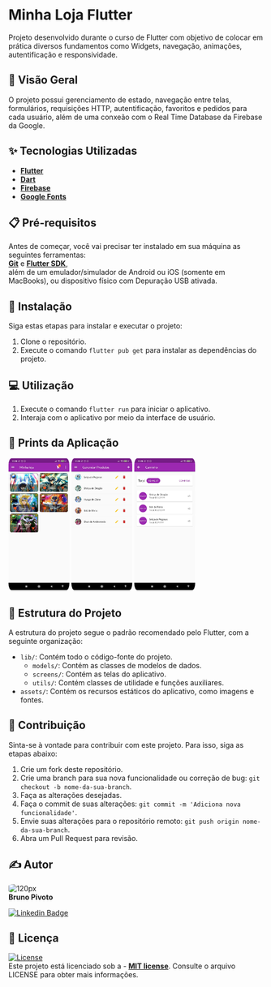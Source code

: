 # Minha Loja Flutter

Projeto desenvolvido durante o curso de Flutter com objetivo de colocar em prática diversos fundamentos como Widgets, navegação, animações, autentificação e responsividade.

## 🚀 Visão Geral

O projeto possui gerenciamento de estado, navegação entre telas, formulários, requisições HTTP, autentificação, favoritos e pedidos para cada usuário, além de uma conxeão com o Real Time Database da Firebase da Google.

## ✨ Tecnologias Utilizadas

- **[Flutter](https://flutter.dev/)**
- **[Dart](https://dart.dev/)**
- **[Firebase](https://firebase.google.com/?hl=pt)**
- **[Google Fonts](https://fonts.google.com/)**

## 📋 Pré-requisitos

Antes de começar, você vai precisar ter instalado em sua máquina as seguintes ferramentas: <br>
**[Git](https://git-scm.com)** e **[Flutter SDK](https://docs.flutter.dev/get-started/install/windows)**,<br> além de um emulador/simulador de Android ou iOS (somente em MacBooks), ou dispositivo físico com Depuração USB ativada.<br> 

## 🔧 Instalação

Siga estas etapas para instalar e executar o projeto:

1. Clone o repositório.
2. Execute o comando `flutter pub get` para instalar as dependências do projeto.

## 💻 Utilização

1. Execute o comando `flutter run` para iniciar o aplicativo.
2. Interaja com o aplicativo por meio da interface de usuário.

## 📂 Prints da Aplicação

<img style="border-radius: 5%;" src="https://github.com/BrunoPivoto/shop-flutter-with-animation/blob/2c227fa1290060ae60032fe591da718f9c8b6882/assets/images/tela_1.jpeg" width="120px;" alt="120px"/>           <img style="border-radius: 5%;" src="https://github.com/BrunoPivoto/shop-flutter-with-animation/blob/2c227fa1290060ae60032fe591da718f9c8b6882/assets/images/tela_2.jpeg" width="120px;" alt="120px"/>           <img style="border-radius: 5%;" src="https://github.com/BrunoPivoto/shop-flutter-with-animation/blob/2c227fa1290060ae60032fe591da718f9c8b6882/assets/images/tela_3.jpeg" width="120px;" alt="120px"/><br>

## 📂 Estrutura do Projeto

A estrutura do projeto segue o padrão recomendado pelo Flutter, com a seguinte organização:

- `lib/`: Contém todo o código-fonte do projeto.
  - `models/`: Contém as classes de modelos de dados.
  - `screens/`: Contém as telas do aplicativo.
  - `utils/`: Contém classes de utilidade e funções auxiliares.
- `assets/`: Contém os recursos estáticos do aplicativo, como imagens e fontes.

## 🤝 Contribuição

Sinta-se à vontade para contribuir com este projeto. Para isso, siga as etapas abaixo:

1. Crie um fork deste repositório.
2. Crie uma branch para sua nova funcionalidade ou correção de bug: `git checkout -b nome-da-sua-branch`.
3. Faça as alterações desejadas.
4. Faça o commit de suas alterações: `git commit -m 'Adiciona nova funcionalidade'`.
5. Envie suas alterações para o repositório remoto: `git push origin nome-da-sua-branch`.
6. Abra um Pull Request para revisão.

## ✍️ Autor

<img style="border-radius: 20%;" src="https://avatars.githubusercontent.com/u/75286020?v=4" width="120px;" alt="120px"/><br>
**Bruno Pivoto**

[![Linkedin Badge](https://img.shields.io/badge/-BrunoPivoto-blue?style=flat-square&logo=Linkedin&logoColor=white&link=https://www.linkedin.com/in/bruno-pivoto-rangel)](https://www.linkedin.com/in/bruno-pivoto-rangel)


## 📄 Licença
[![License](https://img.shields.io/github/license/BrunoPivoto/Despesas-Pessoais-Flutter)](http://badges.mit-license.org)<br>
Este projeto está licenciado sob a - **[MIT license](https://choosealicense.com/licenses/mit/)**. Consulte o arquivo LICENSE para obter mais informações.

